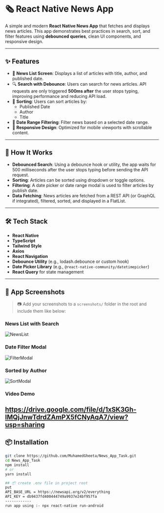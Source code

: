 # 🗞️ React Native News App

A simple and modern **React Native News App** that fetches and displays news articles. This app demonstrates best practices in search, sort, and filter features using **debounced queries**, clean UI components, and responsive design.

---

## ✨ Features

- 📜 **News List Screen**: Displays a list of articles with title, author, and published date.
- 🔍 **Search with Debounce**: Users can search for news articles. API requests are only triggered **500ms after** the user stops typing, improving performance and reducing API load.
- 🔽 **Sorting**: Users can sort articles by:
  - Published Date
  - Author
  - Title
- 📅 **Date Range Filtering**: Filter news based on a selected date range.
- 📱 **Responsive Design**: Optimized for mobile viewports with scrollable content.

---

## 🧠 How It Works

- **Debounced Search**: Using a debounce hook or utility, the app waits for 500 milliseconds after the user stops typing before sending the API request.
- **Sorting**: Articles can be sorted using dropdown or toggle options.
- **Filtering**: A date picker or date range modal is used to filter articles by publish date.
- **Data Fetching**: News articles are fetched from a REST API (or GraphQL if integrated), filtered, sorted, and displayed in a FlatList.

---

## 🛠️ Tech Stack

- **React Native**
- **TypeScript** 
- **Tailwind Style** 
- **Axios**
- **React Navigation**
- **Debounce Utility** (e.g., lodash.debounce or custom hook)
- **Date Picker Library** (e.g., `@react-native-community/datetimepicker`)
- **React Query** for state management

---

## 📸 App Screenshots

> 📷 Add your screenshots to a `screenshots/` folder in the root and include them like below:

### News List with Search
![NewsList](https://github.com/user-attachments/assets/f9ee11c3-0536-47e7-acb2-310f52245f3d)

### Date Filter Modal
![FilterModal](https://github.com/user-attachments/assets/e5417b50-aac8-403c-97f4-7bc61250ff88)

### Sorted by Author
![SortModal](https://github.com/user-attachments/assets/328f0c97-d7e2-4b26-a6d0-f0fc7f31035f)

### Video Demo 
https://drive.google.com/file/d/1xSK3Gh-lMQjJnwTdrdZAmPX5fCNyAqA7/view?usp=sharing
---

## 📦 Installation

```bash
git clone https://github.com/MuhamedGheeta/News_App_Task.git
cd News_App_Task
npm install
# or
yarn install

## 📦 create .env file in project root
put 
API_BASE_URL = https://newsapi.org/v2/everything
API_KEY = db9437fd400444749a9937e24bf957fa
------------
run app using :- npx react-native run-android
